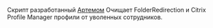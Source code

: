 Скрипт разработанный [Артемом](https://t.me/gen1uscat)
Очищает FolderRedirection и Citrix Profile Manager профили от уволенных сотрудников.
